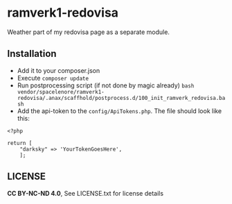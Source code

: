 # ramverk1-redovisa

Weather part of my redovisa page as a separate module.

## Installation
* Add it to your composer.json
* Execute `composer update`
* Run postprocessing script (if not done by magic already) `bash vendor/spacelenore/ramverk1-redovisa/.anax/scaffhold/postprocess.d/100_init_ramverk_redovisa.bash`
* Add the api-token to the `config/ApiTokens.php`. The file should look like this:
```
<?php

return [
    "darksky" => 'YourTokenGoesHere',
    ];
```

## LICENSE
**CC BY-NC-ND 4.0**, See LICENSE.txt for license details
